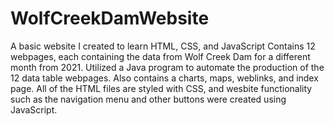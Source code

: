 # WolfCreekDamWebsite
A basic website I created to learn HTML, CSS, and JavaScript
Contains 12 webpages, each containing the data from Wolf Creek Dam for a different month from 2021. Utilized a Java program to automate the production of the 12 data table webpages.
Also contains a charts, maps, weblinks, and index page.
All of the HTML files are styled with CSS, and wesbite functionality such as the navigation menu and other buttons were created using JavaScript.
